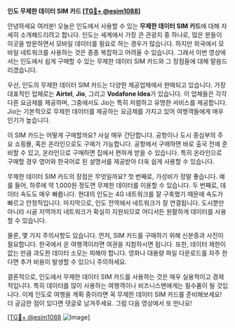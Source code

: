 **인도 무제한 데이터 SIM 카드 [[TG💪+ @esim1088](https://t.me/s/esim1088)]**

안녕하세요 여러분! 오늘은 인도에서 사용할 수 있는 **무제한 데이터 SIM 카드**에 대해 자세히 소개해드리려고 합니다. 인도는 세계에서 가장 큰 관광지 중 하나로, 많은 분들이 이곳을 방문하면서 모바일 데이터를 필요로 하는 경우가 많습니다. 하지만 외국에서 모바일 네트워크를 사용하는 것은 종종 복잡하고 어려울 수 있습니다. 그래서 이번 영상에서는 인도에서 쉽게 구매할 수 있는 무제한 데이터 SIM 카드와 그 장점들에 대해 말씀드리겠습니다.

우선, 인도의 무제한 데이터 SIM 카드는 다양한 제공업체에서 판매되고 있습니다. 가장 대표적인 업체로는 **Airtel**, **Jio**, 그리고 **Vodafone Idea**가 있습니다. 이 업체들은 각각 다른 요금제를 제공하며, 그중에서도 Jio는 특히 저렴하고 유명한 서비스를 제공합니다. Jio는 기본적으로 무제한 데이터를 제공하는 요금제를 가지고 있어 여행객들에게 매우 인기가 높습니다.

이 SIM 카드는 어떻게 구매할까요? 사실 매우 간단합니다. 공항이나 도시 중심부의 주요 쇼핑몰, 혹은 온라인으로도 구매가 가능합니다. 공항에서 구매하면 바로 출국 전에 준비할 수 있고, 온라인으로 구매하면 집에서 편하게 받을 수 있습니다. 특히 온라인으로 구매할 경우 영어와 한국어로 된 설명서를 제공받아 더욱 쉽게 사용할 수 있습니다.

무제한 데이터 SIM 카드의 장점은 무엇일까요? 첫 번째로, 가성비가 정말 좋습니다. 예를 들어, 하루에 약 1,000원 정도면 무제한 데이터를 이용할 수 있습니다. 두 번째로, 데이터 속도도 매우 빠릅니다. 현대의 인도는 4G 네트워크를 잘 구축했기 때문에 속도가 빠르고 안정적입니다. 마지막으로, 인도 전역에서 네트워크가 잘 연결됩니다. 도시뿐만 아니라 시골 지역까지 네트워크가 확실히 지원되므로 어디서든 원활하게 데이터를 사용할 수 있습니다.

물론, 몇 가지 주의사항도 있습니다. 먼저, SIM 카드를 구매하기 위해 신분증과 사진이 필요합니다. 한국에서 온 여행객이라면 여권을 지참하시면 됩니다. 또한, 데이터 제한이 없는 만큼 과도한 데이터 소모는 피해야 합니다. 영화나 대용량 파일 다운로드를 자주 한다면 추가 비용이 발생할 수 있으니 주의하세요.

결론적으로, 인도에서 무제한 데이터 SIM 카드를 사용하는 것은 매우 실용적이고 경제적입니다. 특히 데이터를 많이 사용하는 여행객이나 비즈니스맨에게는 필수품이 될 것입니다. 이제 인도로 여행을 계획 중이라면 꼭 무제한 데이터 SIM 카드를 준비해보세요! 더 궁금한 점이 있다면 댓글로 남겨주세요. 그럼 다음 영상에서 또 만나요!

[[TG💪+ @esim1088](https://t.me/s/esim1088) ![Image](https://i.postimg.cc/Y0z9fWf4/image.png)]